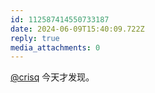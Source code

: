 ```yaml
---
id: 112587414550733187
date: 2024-06-09T15:40:09.722Z
reply: true
media_attachments: 0
---
```


[@crisq](https://gts.crisq.top/@crisq) 今天才发现。

